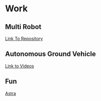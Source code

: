 # Work

## Multi Robot
[Link To Repository](https://github.com/codeck313/priorityBasedMultiRobot)
## Autonomous Ground Vehicle
[Link to Videos](https://youtu.be/S9IHIZG8YQU)
## Fun 
[Astra](https://mnzs1701.github.io/LED_Matrix_Astra/)